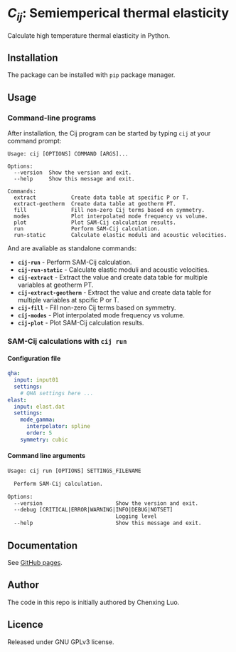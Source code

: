 # <i>C<sub>ij</sub></i>: Semiemperical thermal elasticity

Calculate high temperature thermal elasticity in Python.

## Installation

The package can be installed with `pip` package manager.

## Usage

### Command-line programs

After installation, the Cij program can be started by typing `cij` at your 
command prompt:

```
Usage: cij [OPTIONS] COMMAND [ARGS]...

Options:
  --version  Show the version and exit.
  --help     Show this message and exit.

Commands:
  extract           Create data table at specific P or T.
  extract-geotherm  Create data table at geotherm PT.
  fill              Fill non-zero Cij terms based on symmetry.
  modes             Plot interpolated mode frequency vs volume.
  plot              Plot SAM-Cij calculation results.
  run               Perform SAM-Cij calculation.
  run-static        Calculate elastic moduli and acoustic velocities.
```

And are avaliable as standalone commands:

- **`cij-run`**         - Perform SAM-Cij calculation.
- **`cij-run-static`**  - Calculate elastic moduli and acoustic velocities.
- **`cij-extract`**     - Extract the value and create data table for multiple variables at geotherm PT.
- **`cij-extract-geotherm`** - Extract the value and create data table for multiple variables at spcific P or T.
- **`cij-fill`**        - Fill non-zero Cij terms based on symmetry.
- **`cij-modes`**       - Plot interpolated mode frequency vs volume.
- **`cij-plot`**        - Plot SAM-Cij calculation results.


### SAM-Cij calculations with `cij run`

#### Configuration file

```yml
qha:
  input: input01
  settings:
    # QHA settings here ...
elast:
  input: elast.dat
  settings:
    mode_gamma:
      interpolator: spline
      order: 5
    symmetry: cubic
```

#### Command line arguments

```txt
Usage: cij run [OPTIONS] SETTINGS_FILENAME

  Perform SAM-Cij calculation.

Options:
  --version                       Show the version and exit.
  --debug [CRITICAL|ERROR|WARNING|INFO|DEBUG|NOTSET]
                                  Logging level
  --help                          Show this message and exit.
```

## Documentation

See [GitHub pages][1].

[1]: https://mineralscloud.github.io/cij

## Author

The code in this repo is initially authored by Chenxing Luo.

## Licence

Released under GNU GPLv3 license.